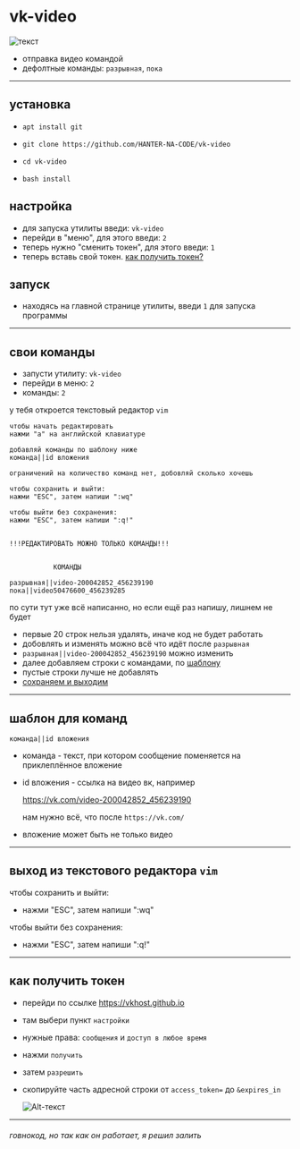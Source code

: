 vk-video
========
![текст](https://sun9-17.userapi.com/impf/SPK7kYWB2FQum7KnNj6TnOZYlSEXTkEKETARGw/4tce2zj0-N8.jpg?size=1500x500&quality=96&sign=867574fff1d8dc605726ce3f03f3158d&type=album)
- отправка видео командой
- дефолтные команды: `разрывная`, `пока`
____
## установка
-     apt install git
-     git clone https://github.com/HANTER-NA-CODE/vk-video
-     cd vk-video
-     bash install

## настройка
- для запуска утилиты введи: `vk-video`
- перейди в "меню", для этого введи: `2`
- теперь нужно "сменить токен", для этого введи: `1`
- теперь вставь свой токен. [как получить токен?](#как-получить-токен)

## запуск
- находясь на главной странице утилиты, введи `1` для запуска программы
____
## свои команды
- запусти утилиту: `vk-video`
- перейди в меню: `2`
- команды: `2`

у тебя откроется текстовый редактор `vim`
```
чтобы начать редактировать
нажми "a" на английской клавиатуре

добавляй команды по шаблону ниже
команда||id вложения

ограничений на количество команд нет, добовляй сколько хочешь

чтобы сохранить и выйти:
нажми "ESC", затем напиши ":wq"

чтобы выйти без сохранения:
нажми "ESC", затем напиши ":q!"


!!!РЕДАКТИРОВАТЬ МОЖНО ТОЛЬКО КОМАНДЫ!!!


           КОМАНДЫ

разрывная||video-200042852_456239190
пока||video50476600_456239285
```
по сути тут уже всё написанно, но если ещё раз напишу, лишнем не будет
- первые 20 строк нельзя удалять, иначе код не будет работать
- добовлять и изменять можно всё что идёт после `разрывная`
- `разрывная||video-200042852_456239190` можно изменить
- далее добавляем строки с командами, по [шаблону](#шаблон-для-команд) 
- пустые строки лучше не добавлять
- [сохраняем и выходим](#выход-из-текстового-редактора-vim)
____
## шаблон для команд
    команда||id вложения
- команда - текст, при котором сообщение поменяется на приклеплённое вложение
- id вложения - ссылка на видео вк, например

    https://vk.com/video-200042852_456239190
    
    нам нужно всё, что после `https://vk.com/`
- вложение может быть не только видео
____
## выход из текстового редактора `vim`
чтобы сохранить и выйти:
- нажми "ESC", затем напиши ":wq"

чтобы выйти без сохранения:
- нажми "ESC", затем напиши ":q!"
____
## как получить токен ##
- перейди по ссылке https://vkhost.github.io
- там выбери пункт `настройки`
- нужные права: `сообщения` и `доступ в любое время`
- нажми `получить`
- затем `разрешить`
- скопируйте часть адресной строки от `access_token=` до `&expires_in`

     ![Alt-текст](https://sun9-39.userapi.com/impf/qf7ttaWiqX-JtP7vr3A7N_vk3GqN_-LO5WTEkQ/u_Oig4krD58.jpg?size=1179x56&quality=96&sign=f48c639fc76ab4f0e1aaa380db03cbbf&type=album)


____
###### говнокод, но так как он работает, я решил залить
